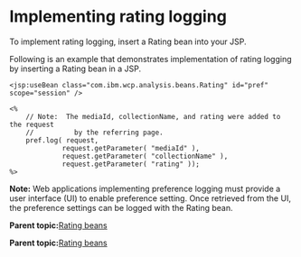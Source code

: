 # Implementing rating logging 

To implement rating logging, insert a Rating bean into your JSP.

Following is an example that demonstrates implementation of rating logging by inserting a Rating bean in a JSP.

```
<jsp:useBean class="com.ibm.wcp.analysis.beans.Rating" id="pref" scope="session" />

<%
    // Note:  The mediaId, collectionName, and rating were added to the request
    //          by the referring page.
    pref.log( request,
             request.getParameter( "mediaId" ),
             request.getParameter( "collectionName" ),
             request.getParameter( "rating" ));
%>
```

**Note:** Web applications implementing preference logging must provide a user interface \(UI\) to enable preference setting. Once retrieved from the UI, the preference settings can be logged with the Rating bean.

**Parent topic:**[Rating beans ](../pzn/pzn_rating_beans.md)

**Parent topic:**[Rating beans ](../pzn/pzn_rating_beans.md)

